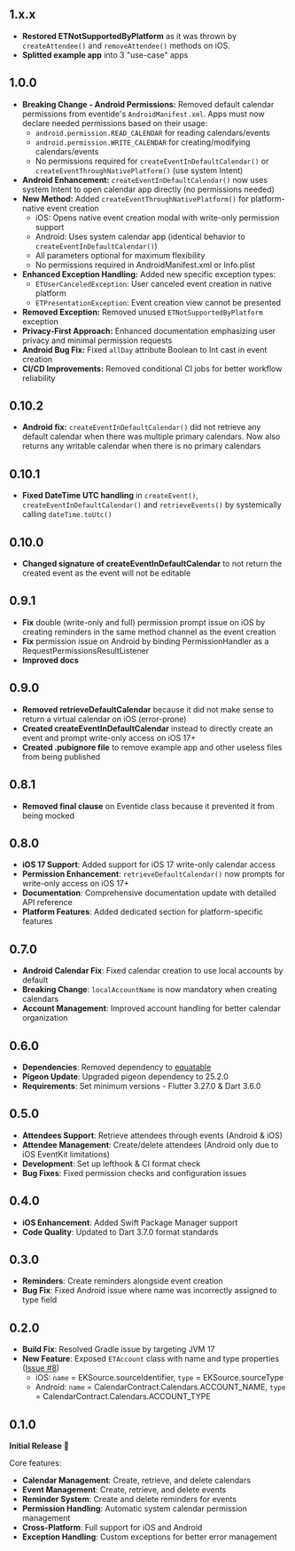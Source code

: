 ## 1.x.x
* **Restored ETNotSupportedByPlatform** as it was thrown by `createAttendee()` and `removeAttendee()` methods on iOS.
* **Splitted example app** into 3 "use-case" apps

## 1.0.0
* **Breaking Change - Android Permissions:** Removed default calendar permissions from eventide's `AndroidManifest.xml`. Apps must now declare needed permissions based on their usage:
  * `android.permission.READ_CALENDAR` for reading calendars/events
  * `android.permission.WRITE_CALENDAR` for creating/modifying calendars/events
  * No permissions required for `createEventInDefaultCalendar()` or `createEventThroughNativePlatform()` (use system Intent)
* **Android Enhancement:** `createEventInDefaultCalendar()` now uses system Intent to open calendar app directly (no permissions needed)
* **New Method:** Added `createEventThroughNativePlatform()` for platform-native event creation
  * iOS: Opens native event creation modal with write-only permission support
  * Android: Uses system calendar app (identical behavior to `createEventInDefaultCalendar()`)
  * All parameters optional for maximum flexibility
  * No permissions required in AndroidManifest.xml or Info.plist
* **Enhanced Exception Handling:** Added new specific exception types:
  * `ETUserCanceledException`: User canceled event creation in native platform
  * `ETPresentationException`: Event creation view cannot be presented
* **Removed Exception:** Removed unused `ETNotSupportedByPlatform` exception
* **Privacy-First Approach:** Enhanced documentation emphasizing user privacy and minimal permission requests
* **Android Bug Fix:** Fixed `allDay` attribute Boolean to Int cast in event creation
* **CI/CD Improvements:** Removed conditional CI jobs for better workflow reliability

## 0.10.2
* **Android fix:** `createEventInDefaultCalendar()` did not retrieve any default calendar when there was multiple primary calendars. Now also returns any writable calendar when there is no primary calendars

## 0.10.1
* **Fixed DateTime UTC handling** in `createEvent()`, `createEventInDefaultCalendar()` and `retrieveEvents()` by systemically calling `dateTime.toUtc()`

## 0.10.0
* **Changed signature of createEventInDefaultCalendar** to not return the created event as the event will not be editable

## 0.9.1
* **Fix** double (write-only and full) permission prompt issue on iOS by creating reminders in the same method channel as the event creation
* **Fix** permission issue on Android by binding PermissionHandler as a RequestPermissionsResultListener
* **Improved docs**

## 0.9.0
* **Removed retrieveDefaultCalendar** because it did not make sense to return a virtual calendar on iOS (error-prone)
* **Created createEventInDefaultCalendar** instead to directly create an event and prompt write-only access on iOS 17+
* **Created .pubignore file** to remove example app and other useless files from being published

## 0.8.1
* **Removed final clause** on Eventide class because it prevented it from being mocked

## 0.8.0
* **iOS 17 Support**: Added support for iOS 17 write-only calendar access
* **Permission Enhancement**: `retrieveDefaultCalendar()` now prompts for write-only access on iOS 17+
* **Documentation**: Comprehensive documentation update with detailed API reference
* **Platform Features**: Added dedicated section for platform-specific features

## 0.7.0
* **Android Calendar Fix**: Fixed calendar creation to use local accounts by default
* **Breaking Change**: `localAccountName` is now mandatory when creating calendars
* **Account Management**: Improved account handling for better calendar organization

## 0.6.0
* **Dependencies**: Removed dependency to [equatable](https://pub.dev/packages/equatable)
* **Pigeon Update**: Upgraded pigeon dependency to 25.2.0
* **Requirements**: Set minimum versions - Flutter 3.27.0 & Dart 3.6.0

## 0.5.0
* **Attendees Support**: Retrieve attendees through events (Android & iOS)
* **Attendee Management**: Create/delete attendees (Android only due to iOS EventKit limitations)
* **Development**: Set up lefthook & CI format check
* **Bug Fixes**: Fixed permission checks and configuration issues

## 0.4.0
* **iOS Enhancement**: Added Swift Package Manager support
* **Code Quality**: Updated to Dart 3.7.0 format standards

## 0.3.0
* **Reminders**: Create reminders alongside event creation
* **Bug Fix**: Fixed Android issue where name was incorrectly assigned to type field

## 0.2.0
* **Build Fix**: Resolved Gradle issue by targeting JVM 17
* **New Feature**: Exposed `ETAccount` class with name and type properties ([Issue #8](https://github.com/sncf-connect-tech/eventide/issues/8))
  * iOS: `name` = EKSource.sourceIdentifier, `type` = EKSource.sourceType
  * Android: `name` = CalendarContract.Calendars.ACCOUNT_NAME, `type` = CalendarContract.Calendars.ACCOUNT_TYPE

## 0.1.0
**Initial Release** 🎉

Core features:
* **Calendar Management**: Create, retrieve, and delete calendars
* **Event Management**: Create, retrieve, and delete events
* **Reminder System**: Create and delete reminders for events
* **Permission Handling**: Automatic system calendar permission management
* **Cross-Platform**: Full support for iOS and Android
* **Exception Handling**: Custom exceptions for better error management